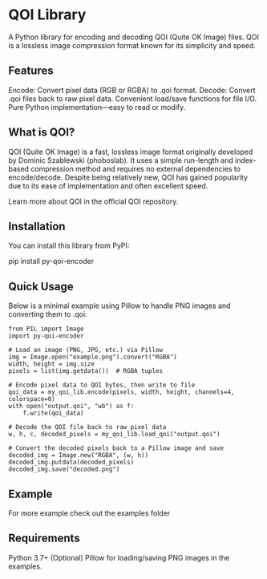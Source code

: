 # QOI Library
A Python library for encoding and decoding QOI (Quite OK Image) files.
QOI is a lossless image compression format known for its simplicity and speed.

## Features
Encode: Convert pixel data (RGB or RGBA) to .qoi format.
Decode: Convert .qoi files back to raw pixel data.
Convenient load/save functions for file I/O.
Pure Python implementation—easy to read or modify.

## What is QOI?
QOI (Quite OK Image) is a fast, lossless image format originally developed by Dominic Szablewski (phoboslab). It uses a simple run-length and index-based compression method and requires no external dependencies to encode/decode. Despite being relatively new, QOI has gained popularity due to its ease of implementation and often excellent speed.

Learn more about QOI in the official QOI repository.

## Installation
You can install this library from PyPI:

pip install py-qoi-encoder

## Quick Usage
Below is a minimal example using Pillow to handle PNG images and converting them to .qoi:

    from PIL import Image
    import py-qoi-encoder

    # Load an image (PNG, JPG, etc.) via Pillow
    img = Image.open("example.png").convert("RGBA")
    width, height = img.size
    pixels = list(img.getdata())  # RGBA tuples

    # Encode pixel data to QOI bytes, then write to file
    qoi_data = my_qoi_lib.encode(pixels, width, height, channels=4, colorspace=0)
    with open("output.qoi", "wb") as f:
        f.write(qoi_data)

    # Decode the QOI file back to raw pixel data
    w, h, c, decoded_pixels = my_qoi_lib.load_qoi("output.qoi")

    # Convert the decoded pixels back to a Pillow image and save
    decoded_img = Image.new("RGBA", (w, h))
    decoded_img.putdata(decoded_pixels)
    decoded_img.save("decoded.png")

## Example
For more example check out the examples folder

## Requirements
Python 3.7+
(Optional) Pillow for loading/saving PNG images in the examples.